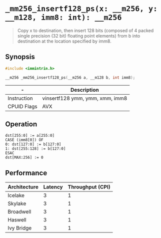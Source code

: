 `_mm256_insertf128_ps(x: __m256, y: __m128, imm8: int): __m256`
===============================================================

> Copy x to destination, then insert 128 bits (composed of 4 packed single precision (32 bit) floating point elements) from b into destination at the location specified by imm8.

## Synopsis

```c
#include <immintrin.h>

__m256 _mm256_insertf128_ps(__m256 a, __m128 b, int imm8);
```

| -           | Description                     |
| ----------- | ------------------------------- |
| Instruction | vinsertf128 ymm, ymm, xmm, imm8 |
| CPUID Flags | AVX                             |

## Operation

```
dst[255:0] := a[255:0]
CASE (imm8[0]) OF
0: dst[127:0] := b[127:0]
1: dst[255:128] := b[127:0]
ESAC
dst[MAX:256] := 0
```

## Performance

| Architecture | Latency | Throughput (CPI) |
| ------------ | ------- | ---------------- |
| Icelake      | 3       | 1                |
| Skylake      | 3       | 1                |
| Broadwell    | 3       | 1                |
| Haswell      | 3       | 1                |
| Ivy Bridge   | 3       | 1                |
